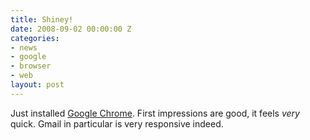 ```yaml
---
title: Shiney!
date: 2008-09-02 00:00:00 Z
categories:
- news
- google
- browser
- web
layout: post
---
```


Just installed [Google Chrome](http://www.google.com/chrome). First impressions are good, it feels *very* quick. Gmail in particular is very responsive indeed.
